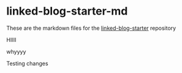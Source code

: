 # linked-blog-starter-md
These are the markdown files for the [linked-blog-starter](https://github.com/matthewwong525/linked-blog-starter) repository

HIIII


whyyyy

Testing changes 